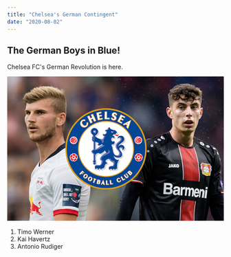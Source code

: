 ```yaml
---
title: "Chelsea's German Contingent"
date: "2020-08-02"
---
```


## The German Boys in Blue!

Chelsea FC's German Revolution is here.

![Germans](./chelsea-transfers.png)

1. Timo Werner
2. Kai Havertz
3. Antonio Rudiger
